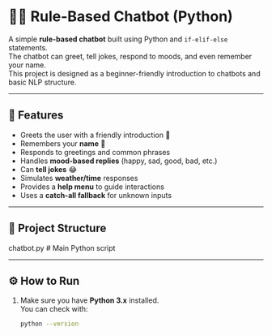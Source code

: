 # 🧑‍💻 Rule-Based Chatbot (Python)

A simple **rule-based chatbot** built using Python and `if-elif-else` statements.  
The chatbot can greet, tell jokes, respond to moods, and even remember your name.  
This project is designed as a beginner-friendly introduction to chatbots and basic NLP structure.

---

## 🚀 Features
- Greets the user with a friendly introduction 🤖
- Remembers your **name** 📝
- Responds to greetings and common phrases
- Handles **mood-based replies** (happy, sad, good, bad, etc.)
- Can **tell jokes** 😂
- Simulates **weather/time** responses
- Provides a **help menu** to guide interactions
- Uses a **catch-all fallback** for unknown inputs

---

## 📂 Project Structure
chatbot.py # Main Python script

---

## ⚙️ How to Run
1. Make sure you have **Python 3.x** installed.  
   You can check with:
   ```bash
   python --version
